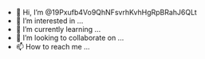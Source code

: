 - 👋 Hi, I’m @19Pxufb4Vo9QhNFsvrhKvhHgRpBRahJ6QLt
- 👀 I’m interested in ...
- 🌱 I’m currently learning ...
- 💞️ I’m looking to collaborate on ...
- 📫 How to reach me ...

<!---
19Pxufb4Vo9QhNFsvrhKvhHgRpBRahJ6QLt/19Pxufb4Vo9QhNFsvrhKvhHgRpBRahJ6QLt is a ✨ special ✨ repository because its `README.md` (this file) appears on your GitHub profile.
You can click the Preview link to take a look at your changes.
--->

